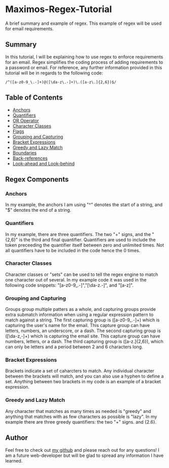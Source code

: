 # Maximos-Regex-Tutorial

A brief summary and example of regex.  This example of regex will be used for email requirements.

## Summary

In this tutorial, I will be explaining how to use regex to enforce requirements for an email. Regex simplifies the coding process of adding requirements to a password or email. For reference, any further information provided in this tutorial will be in regards to the following code:
```
/^([a-z0-9_\.-]+)@([\da-z\.-]+)\.([a-z\.]{2,6})$/
```

## Table of Contents

- [Anchors](#anchors)
- [Quantifiers](#quantifiers)
- [OR Operator](#or-operator)
- [Character Classes](#character-classes)
- [Flags](#flags)
- [Grouping and Capturing](#grouping-and-capturing)
- [Bracket Expressions](#bracket-expressions)
- [Greedy and Lazy Match](#greedy-and-lazy-match)
- [Boundaries](#boundaries)
- [Back-references](#back-references)
- [Look-ahead and Look-behind](#look-ahead-and-look-behind)

## Regex Components

### Anchors

In my example, the anchors I am using "^" denotes the start of a string, and "$" denotes the end of a string.

### Quantifiers

In my example, there are three quantifiers. The two "+" signs, and the "{2,6}" is the third and final quantifier.
Quantifiers are used to include the token preceeding the quantifier itself between zero and unlimited times. Not all quantifiers have to be included in the code hence the 0 times.

### Character Classes

Character classes or "sets" can be used to tell the regex engine to match one character out of several. In my example code it was used in the following code snippets: "[a-z0-9_.-]","[\da-z.-]", and "[a-z]".

### Grouping and Capturing

Groups group multiple patters as a whole, and capturing groups provide extra submatch information when using a regular expression pattern to match against a string.
The first capturing group is ([a-z0-9_.-]+) which is capturing the user's name for the email. This capture group can have letters, numbers, an underscore, or a dash. The second capturing group is ([\da-z,-]+) which is capturing the email site. This capture group can have numbers, letters, or a dash. The third capturing group is ([a-z.]{2,6}), which can only be letters and a period between 2 and 6 characters long. 

### Bracket Expressions

Brackets indicate a set of caharcters to match. Any individual character between the brackets will match, and you can also use a hyphen to define a set. Anything between two brackets in my code is an example of a bracket expression.

### Greedy and Lazy Match

Any character that matches as many times as needed is "greedy" and anything that matches with as few characters as possible is "lazy". In my example there are three greedy quantifiers: the two "+" signs. and {2.6}.

## Author

Feel free to check out [my github](https://github.com/maximtz13) and please reach out for any questions! I am a future web-developer but will be glad to spread any information I have learned.
